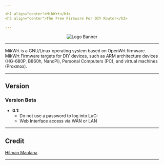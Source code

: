 ```yaml
---

<h1 align="center">MikWrt</h1>
<h3 align="center">The Free Firmware For DIY Router</h3>

---
```


<p align="center">
<img alt="Logo Banner" src=""/>
</p>

---

MikWrt is a GNU/Linux operating system based on OpenWrt firmware. MikWrt Firmware targets for DIY devices, such as ARM architecture devices (HG-680P, B860h, NanoPi), Personal Computers (PC), and virtual machines (Proxmox).

---

## Version
### Version Beta
* **0.1:**
   - Do not use a password to log into LuCi
   - Web Interface access via WAN or LAN

---

## Credit
[Hilman Maulana](https://github.com/animegasan).

---
